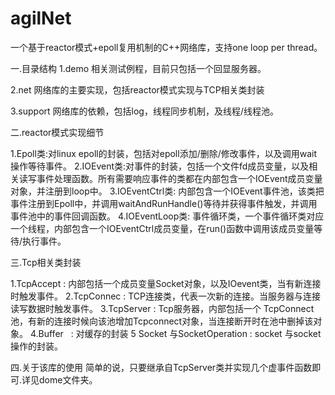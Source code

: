 # agilNet
一个基于reactor模式+epoll复用机制的C++网络库，支持one loop per thread。 



一.目录结构
1.demo 相关测试例程，目前只包括一个回显服务器。

2.net 网络库的主要实现，包括reactor模式实现与TCP相关类封装

3.support 网络库的依赖，包括log，线程同步机制，及线程/线程池。 


二.reactor模式实现细节  

1.Epoll类:对linux epoll的封装，包括对epoll添加/删除/修改事件，以及调用wait操作等待事件。
2.IOEvent类:对事件的封装，包括一个文件fd成员变量，以及相关读写事件处理函数。所有需要响应事件的类都在内部包含一个IOEvent成员变量对象，并注册到loop中。
3.IOEventCtrl类: 内部包含一个IOEvent事件池，该类把事件注册到Epoll中，并调用waitAndRunHandle()等待并获得事件触发，并调用事件池中的事件回调函数。
4.IOEventLoop类: 事件循环类，一个事件循环类对应一个线程，内部包含一个IOEventCtrl成员变量，在run()函数中调用该成员变量等待/执行事件。


三.Tcp相关类封装

1.TcpAccept : 内部包括一个成员变量Socket对象，以及IOevent类，当有新连接时触发事件。
2.TcpConnec : TCP连接类，代表一次新的连接。当服务器与连接读写数据时触发事件。
3.TcpServer : Tcp服务器，内部包括一个 TcpConnect池，有新的连接时候向该池增加Tcpconnect对象，当连接断开时在池中删掉该对象。
4.Buffer    : 对缓存的封装
5 Socket 与SocketOperation : socket 与socket操作的封装。


四.关于该库的使用
简单的说，只要继承自TcpServer类并实现几个虚事件函数即可.详见dome文件夹。
